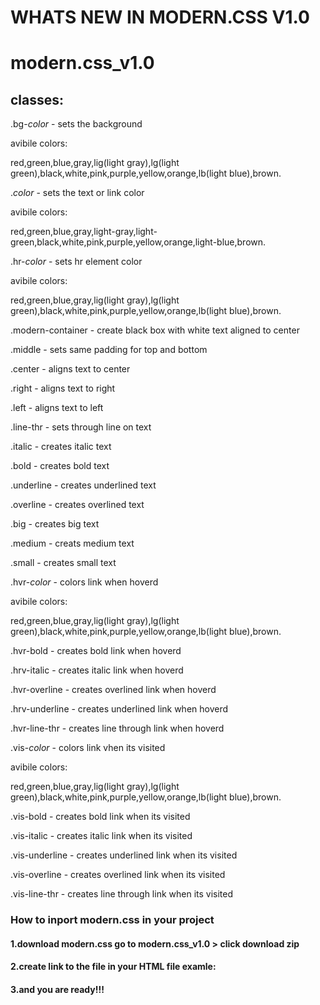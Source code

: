 # WHATS NEW IN MODERN.CSS V1.0
# modern.css_v1.0
## classes:

.bg-*color* - sets the background 

avibile colors:

red,green,blue,gray,lig(light gray),lg(light green),black,white,pink,purple,yellow,orange,lb(light blue),brown.

.*color* - sets the text or link color

avibile colors:

red,green,blue,gray,light-gray,light-green,black,white,pink,purple,yellow,orange,light-blue,brown.

.hr-*color* - sets hr element color

avibile colors:

red,green,blue,gray,lig(light gray),lg(light green),black,white,pink,purple,yellow,orange,lb(light blue),brown.

.modern-container - create black box with white text aligned to center

.middle - sets same padding for top and bottom

.center - aligns text to center

.right - aligns text to right

.left - aligns text to left

.line-thr - sets through line on text

.italic - creates italic text

.bold - creates bold text

.underline - creates underlined text

.overline - creates overlined text

.big - creates big text

.medium - creats medium text

.small - creates small text

.hvr-*color* - colors link when hoverd

avibile colors:

red,green,blue,gray,lig(light gray),lg(light green),black,white,pink,purple,yellow,orange,lb(light blue),brown.

.hvr-bold - creates bold link when hoverd

.hrv-italic - creates italic link when hoverd

.hvr-overline - creates overlined link when hoverd

.hrv-underline - creates underlined link when hoverd

.hvr-line-thr - creates line through link when hoverd

.vis-*color* - colors link vhen its visited

avibile colors:

red,green,blue,gray,lig(light gray),lg(light green),black,white,pink,purple,yellow,orange,lb(light blue),brown.

.vis-bold - creates bold link when its visited

.vis-italic - creates italic link when its visited

.vis-underline - creates underlined link when its visited

.vis-overline - creates overlined link when its visited

.vis-line-thr - creates line through link when its visited

### How to inport modern.css in your project
#### 1.download modern.css go to modern.css_v1.0 > click download zip
#### 2.create link to the file in your HTML file examle: <link rel="stylesheet" href="*your path*">
#### 3.and you are ready!!!
